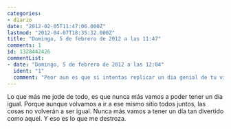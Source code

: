 ```yaml
---
categories:
- diario
date: "2012-02-05T11:47:06.000Z"
lastmod: "2012-04-07T18:35:32.000Z"
title: "Domingo, 5 de febrero de 2012 a las 11:47"
comments: 1
id: 1328442426
commentList:
- date: "Domingo, 5 de febrero de 2012 a las 12:04"
  ident: "1"
  comment: "Peor aun es que si intentas replicar un dia genial de tu vida, siempre sale peor de lo que habia sido. Yo creo que eso se debe a q\nUe un buen dia va haciendose mejor y mejor en nuestros recuerdos segun pasa el tiempo, y por eso lo que mas me gusta de un buen dia, es comentarlo con los amigos que estuvieron alli mientras nos tomamos algo..."
---
```


Lo que más me jode de todo, es que nunca más vamos a poder tener un día igual. Porque aunque volvamos a ir a ese mismo sitio todos juntos, las cosas no volverán a ser igual. Nunca más vamos a tener un día tan divertido como aquel. Y eso es lo que me destroza.
